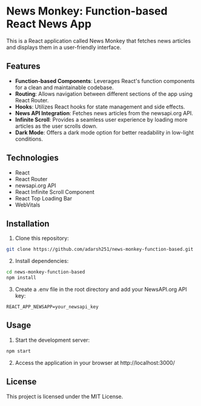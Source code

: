 # News Monkey: Function-based React News App
This is a React application called News Monkey that fetches news articles and displays them in a user-friendly interface.
## Features
- **Function-based Components**: Leverages React's function components for a clean and maintainable codebase.
- **Routing**: Allows navigation between different sections of the app using React Router.
- **Hooks**: Utilizes React hooks for state management and side effects.
- **News API Integration**: Fetches news articles from the newsapi.org API.
- **Infinite Scroll**: Provides a seamless user experience by loading more articles as the user scrolls down.
- **Dark Mode**: Offers a dark mode option for better readability in low-light conditions.

## Technologies
- React
- React Router
- newsapi.org API
- React Infinite Scroll Component
- React Top Loading Bar
- WebVitals


## Installation
1. Clone this repository:
```bash
git clone https://github.com/adarsh251/news-monkey-function-based.git
```
2. Install dependencies:
```bash
cd news-monkey-function-based
npm install
```
3. Create a .env file in the root directory and add your NewsAPI.org API key:
```
REACT_APP_NEWSAPP=your_newsapi_key
```
## Usage
1. Start the development server:
```bash
npm start
```
2. Access the application in your browser at http://localhost:3000/

## License
This project is licensed under the MIT License.

